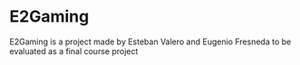 # E2Gaming
E2Gaming is a project made by Esteban Valero and Eugenio Fresneda to be evaluated as a final course project
